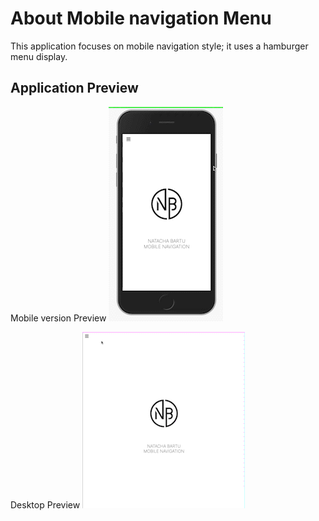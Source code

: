 # About Mobile navigation Menu

This application focuses on mobile navigation style; it uses a hamburger menu display.

## Application Preview

Mobile version Preview
![mobile](assets/mobile-navigation-mobile.gif)

Desktop Preview
![desktop](assets/mobile-navigation.gif)